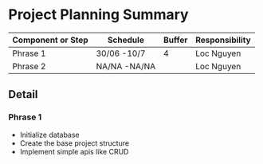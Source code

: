 # Project Planning Summary

| Component or Step | Schedule    | Buffer | Responsibility |
|-------------------|-------------|--------|----------------|
| Phrase 1          | 30/06 -10/7 | 4      | Loc Nguyen     |
| Phrase 2          | NA/NA -NA/NA|        | Loc Nguyen     |

## Detail

### Phrase 1
- Initialize database
- Create the base project structure
- Implement simple apis like CRUD
